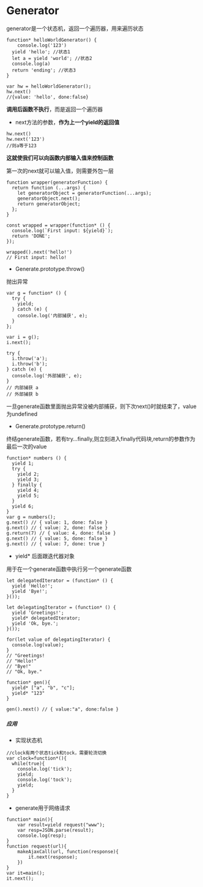 # Generator

generator是一个状态机，返回一个遍历器，用来遍历状态

```
function* helloWorldGenerator() {
	console.log('123')
  yield 'hello'; //状态1
  let a = yield 'world'; //状态2
  console.log(a)
  return 'ending'; //状态3
}

var hw = helloWorldGenerator();
hw.next()
//{value: 'hello', done:false}
```

**调用后函数不执行**，而是返回一个遍历器

- next方法的参数，**作为上一个yield的返回值**

```
hw.next()
hw.next('123')
//则a等于123
```

**这就使我们可以向函数内部输入值来控制函数**

第一次的next就可以输入值，则需要外包一层

```
function wrapper(generatorFunction) {
  return function (...args) {
    let generatorObject = generatorFunction(...args);
    generatorObject.next();
    return generatorObject;
  };
}

const wrapped = wrapper(function* () {
  console.log(`First input: ${yield}`);
  return 'DONE';
});

wrapped().next('hello!')
// First input: hello!
```

- Generate.prototype.throw()

抛出异常

```
var g = function* () {
  try {
    yield;
  } catch (e) {
    console.log('内部捕获', e);
  }
};

var i = g();
i.next();

try {
  i.throw('a');
  i.throw('b');
} catch (e) {
  console.log('外部捕获', e);
}
// 内部捕获 a
// 外部捕获 b
```

一旦generate函数里面抛出异常没被内部捕获，则下次next()时就结束了，value为undefined

- Generate.prototype.return()

终结generate函数，若有try…finally,则立刻进入finally代码块,return的参数作为最后一次的value

```
function* numbers () {
  yield 1;
  try {
    yield 2;
    yield 3;
  } finally {
    yield 4;
    yield 5;
  }
  yield 6;
}
var g = numbers();
g.next() // { value: 1, done: false }
g.next() // { value: 2, done: false }
g.return(7) // { value: 4, done: false }
g.next() // { value: 5, done: false }
g.next() // { value: 7, done: true }
```



- yield* 后面跟迭代器对象

用于在一个generate函数中执行另一个generate函数

```
let delegatedIterator = (function* () {
  yield 'Hello!';
  yield 'Bye!';
}());

let delegatingIterator = (function* () {
  yield 'Greetings!';
  yield* delegatedIterator;
  yield 'Ok, bye.';
}());

for(let value of delegatingIterator) {
  console.log(value);
}
// "Greetings!
// "Hello!"
// "Bye!"
// "Ok, bye."
```

```
function* gen(){
  yield* ["a", "b", "c"];
  yield* "123"
}

gen().next() // { value:"a", done:false }
```



##### 应用

- 实现状态机

```
//clock有两个状态tick和tock，需要轮流切换
var clock=function*(){
  while(true){
    console.log('tick');
    yield;
    console.log('tock');
    yield;
  }	
}
```

- generate用于网络请求

```
function* main(){
	var result=yield request("www");
	var resp=JSON.parse(result);
	console.log(resp);
}
function request(url){
	makeAjaxCall(url, function(response){
		it.next(response);
	})
}
var it=main();
it.next();
```

